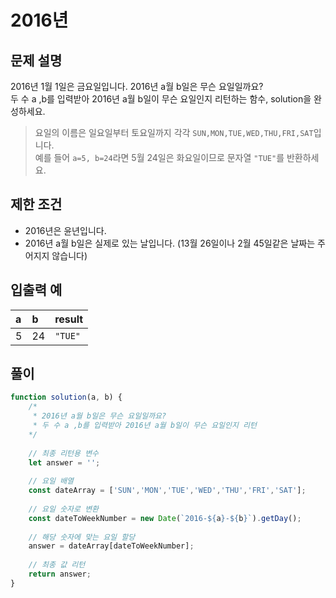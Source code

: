 # 2016년
## 문제 설명
2016년 1월 1일은 금요일입니다. 2016년 a월 b일은 무슨 요일일까요?  <br/>
두 수 a ,b를 입력받아 2016년 a월 b일이 무슨 요일인지 리턴하는 함수, solution을 완성하세요. 
 
> 요일의 이름은 일요일부터 토요일까지 각각 `SUN,MON,TUE,WED,THU,FRI,SAT`입니다.  <br/>
> 예를 들어 `a=5, b=24`라면 5월 24일은 화요일이므로 문자열 `"TUE"`를 반환하세요.

## 제한 조건
- 2016년은 윤년입니다.
- 2016년 a월 b일은 실제로 있는 날입니다. (13월 26일이나 2월 45일같은 날짜는 주어지지 않습니다)

## 입출력 예
|a|b|result|
|:--|:--|:--|
|5|24|`"TUE"`|

## 풀이
```js
function solution(a, b) {
    /*
     * 2016년 a월 b일은 무슨 요일일까요? 
     * 두 수 a ,b를 입력받아 2016년 a월 b일이 무슨 요일인지 리턴
    */
    
    // 최종 리턴용 변수
    let answer = '';
    
    // 요일 배열
    const dateArray = ['SUN','MON','TUE','WED','THU','FRI','SAT'];
    
    // 요일 숫자로 변환
    const dateToWeekNumber = new Date(`2016-${a}-${b}`).getDay();
    
    // 해당 숫자에 맞는 요일 할당
    answer = dateArray[dateToWeekNumber];
    
    // 최종 값 리턴
    return answer;
}
```
